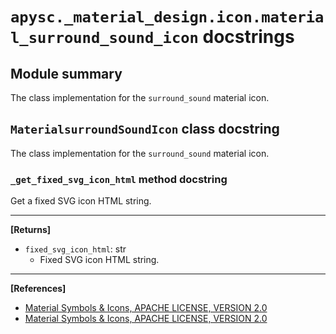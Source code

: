 # `apysc._material_design.icon.material_surround_sound_icon` docstrings

## Module summary

The class implementation for the `surround_sound` material icon.

## `MaterialsurroundSoundIcon` class docstring

The class implementation for the `surround_sound` material icon.

### `_get_fixed_svg_icon_html` method docstring

Get a fixed SVG icon HTML string.<hr>

**[Returns]**

- `fixed_svg_icon_html`: str
  - Fixed SVG icon HTML string.

<hr>

**[References]**

- [Material Symbols & Icons, APACHE LICENSE, VERSION 2.0](https://fonts.google.com/icons?icon.size=24&icon.color=%23e8eaed)
- [Material Symbols & Icons, APACHE LICENSE, VERSION 2.0](https://www.apache.org/licenses/LICENSE-2.0.html)